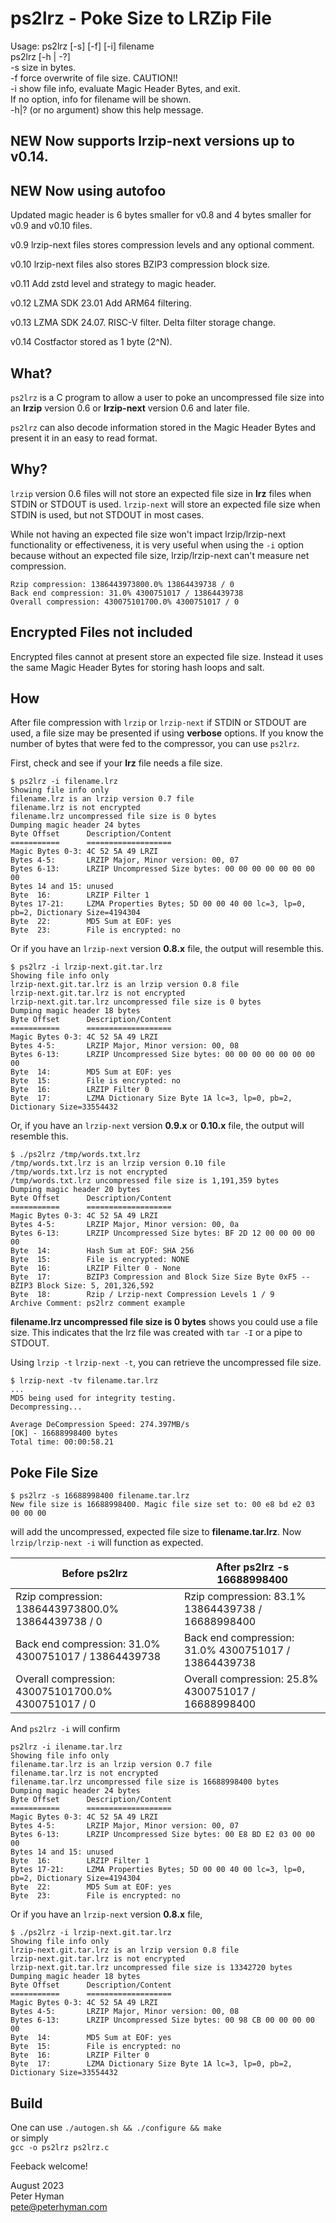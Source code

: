 # ps2lrz - Poke Size to LRZip File

Usage: ps2lrz [-s] [-f] [-i] filename  
       ps2lrz [-h | -?]  
  -s   size in bytes.  
  -f   force overwrite of file size. CAUTION!!  
  -i   show file info, evaluate Magic Header Bytes, and exit.  
	If no option, info for filename will be shown.  
  -h|? (or no argument) show this help message.

## NEW Now supports lrzip-next versions up to  v0.14.
## NEW Now using autofoo

Updated magic header is 6 bytes smaller for v0.8 and
4 bytes smaller for v0.9 and v0.10 files.

v0.9 lrzip-next files stores compression levels and any
optional comment.

v0.10 lrzip-next files also stores BZIP3 compression block size.

v0.11 Add zstd level and strategy to magic header.

v0.12 LZMA SDK 23.01 Add ARM64 filtering.

v0.13 LZMA SDK 24.07. RISC-V filter. Delta filter storage change.

v0.14 Costfactor stored as 1 byte (2^N).

## What?
`ps2lrz` is a C program to allow a user to poke an uncompressed
file size into an **lrzip** version 0.6 or **lrzip-next**
version 0.6 and later file.

`ps2lrz` can also decode information stored in the Magic Header
Bytes and present it in an easy to read format.

## Why?
`lrzip` version 0.6 files will not store an expected file size
in **lrz** files when STDIN or STDOUT is used. `lrzip-next`
will store an expected file size when STDIN is used, but not STDOUT
in most cases.

While not having an expected file size won't impact lrzip/lrzip-next
functionality or effectiveness, it is very useful when using the `-i`
option because without an expected file size, lrzip/lrzip-next can't
measure net compression.

```
Rzip compression: 1386443973800.0% 13864439738 / 0
Back end compression: 31.0% 4300751017 / 13864439738
Overall compression: 430075101700.0% 4300751017 / 0
```

## Encrypted Files not included
Encrypted files cannot at present store an expected file size. Instead
it uses the same Magic Header Bytes for storing hash loops and salt.

## How
After file compression with `lrzip` or `lrzip-next` if STDIN or STDOUT
are used, a file size may be presented if using **verbose** options.
If you know the number of bytes that were fed to the compressor, you
can use `ps2lrz`.

First, check and see if your **lrz** file needs a file size.
```
$ ps2lrz -i filename.lrz
Showing file info only
filename.lrz is an lrzip version 0.7 file
filename.lrz is not encrypted
filename.lrz uncompressed file size is 0 bytes
Dumping magic header 24 bytes
Byte Offset      Description/Content
===========      ===================
Magic Bytes 0-3: 4C 52 5A 49 LRZI
Bytes 4-5:       LRZIP Major, Minor version: 00, 07
Bytes 6-13:      LRZIP Uncompressed Size bytes: 00 00 00 00 00 00 00 00 
Bytes 14 and 15: unused
Byte  16:        LRZIP Filter 1
Bytes 17-21:     LZMA Properties Bytes; 5D 00 00 40 00 lc=3, lp=0, pb=2, Dictionary Size=4194304
Byte  22:        MD5 Sum at EOF: yes
Byte  23:        File is encrypted: no
```
Or if you have an `lrzip-next` version **0.8.x** file, the output will resemble this.
```
$ ps2lrz -i lrzip-next.git.tar.lrz
Showing file info only
lrzip-next.git.tar.lrz is an lrzip version 0.8 file
lrzip-next.git.tar.lrz is not encrypted
lrzip-next.git.tar.lrz uncompressed file size is 0 bytes
Dumping magic header 18 bytes
Byte Offset      Description/Content
===========      ===================
Magic Bytes 0-3: 4C 52 5A 49 LRZI
Bytes 4-5:       LRZIP Major, Minor version: 00, 08
Bytes 6-13:      LRZIP Uncompressed Size bytes: 00 00 00 00 00 00 00 00 
Byte  14:        MD5 Sum at EOF: yes
Byte  15:        File is encrypted: no
Byte  16:        LRZIP Filter 0
Byte  17:        LZMA Dictionary Size Byte 1A lc=3, lp=0, pb=2, Dictionary Size=33554432
```
Or, if you have an `lrzip-next` version **0.9.x** or **0.10.x** file, the output will resemble this.
```
$ ./ps2lrz /tmp/words.txt.lrz
/tmp/words.txt.lrz is an lrzip version 0.10 file
/tmp/words.txt.lrz is not encrypted
/tmp/words.txt.lrz uncompressed file size is 1,191,359 bytes
Dumping magic header 20 bytes
Byte Offset      Description/Content
===========      ===================
Magic Bytes 0-3: 4C 52 5A 49 LRZI
Bytes 4-5:       LRZIP Major, Minor version: 00, 0a
Bytes 6-13:      LRZIP Uncompressed Size bytes: BF 2D 12 00 00 00 00 00 
Byte  14:        Hash Sum at EOF: SHA 256
Byte  15:        File is encrypted: NONE
Byte  16:        LRZIP Filter 0 - None
Byte  17:        BZIP3 Compression and Block Size Size Byte 0xF5 -- BZIP3 Block Size: 5, 201,326,592
Byte  18:        Rzip / Lrzip-next Compression Levels 1 / 9
Archive Comment: ps2lrz comment example
```

**filename.lrz uncompressed file size is 0 bytes** shows you could use a file size.
This indicates that the lrz  file was created with `tar -I` or a pipe to STDOUT.

Using `lrzip -t` `lrzip-next -t`, you can retrieve the uncompressed file size.

```
$ lrzip-next -tv filename.tar.lrz
...
MD5 being used for integrity testing.
Decompressing...

Average DeCompression Speed: 274.397MB/s
[OK] - 16688998400 bytes                                
Total time: 00:00:58.21
```

## Poke File Size
```
$ ps2lrz -s 16688998400 filename.tar.lrz
New file size is 16688998400. Magic file size set to: 00 e8 bd e2 03 00 00 00
```
will add the uncompressed, expected file size to **filename.tar.lrz**. Now
`lrzip/lrzip-next -i` will function as expected.

Before ps2lrz|After ps2lrz -s 16688998400
---|---
Rzip compression: 1386443973800.0% 13864439738 / 0   | Rzip compression: 83.1% 13864439738 / 16688998400
Back end compression: 31.0% 4300751017 / 13864439738 | Back end compression: 31.0% 4300751017 / 13864439738
Overall compression: 430075101700.0% 4300751017 / 0  | Overall compression: 25.8% 4300751017 / 16688998400

And `ps2lrz -i` will confirm
```
ps2lrz -i ilename.tar.lrz
Showing file info only
filename.tar.lrz is an lrzip version 0.7 file
filename.tar.lrz is not encrypted
filename.tar.lrz uncompressed file size is 16688998400 bytes
Dumping magic header 24 bytes
Byte Offset      Description/Content
===========      ===================
Magic Bytes 0-3: 4C 52 5A 49 LRZI
Bytes 4-5:       LRZIP Major, Minor version: 00, 07
Bytes 6-13:      LRZIP Uncompressed Size bytes: 00 E8 BD E2 03 00 00 00 
Bytes 14 and 15: unused
Byte  16:        LRZIP Filter 1
Bytes 17-21:     LZMA Properties Bytes; 5D 00 00 40 00 lc=3, lp=0, pb=2, Dictionary Size=4194304
Byte  22:        MD5 Sum at EOF: yes
Byte  23:        File is encrypted: no
```
Or if you have an `lrzip-next` version **0.8.x** file,
```
$ ./ps2lrz -i lrzip-next.git.tar.lrz
Showing file info only
lrzip-next.git.tar.lrz is an lrzip version 0.8 file
lrzip-next.git.tar.lrz is not encrypted
lrzip-next.git.tar.lrz uncompressed file size is 13342720 bytes
Dumping magic header 18 bytes
Byte Offset      Description/Content
===========      ===================
Magic Bytes 0-3: 4C 52 5A 49 LRZI
Bytes 4-5:       LRZIP Major, Minor version: 00, 08
Bytes 6-13:      LRZIP Uncompressed Size bytes: 00 98 CB 00 00 00 00 00 
Byte  14:        MD5 Sum at EOF: yes
Byte  15:        File is encrypted: no
Byte  16:        LRZIP Filter 0
Byte  17:        LZMA Dictionary Size Byte 1A lc=3, lp=0, pb=2, Dictionary Size=33554432
```

## Build
One can use `./autogen.sh && ./configure && make`  
or simply  
`gcc -o ps2lrz ps2lrz.c`

Feeback welcome!

August 2023  
Peter Hyman  
pete@peterhyman.com
